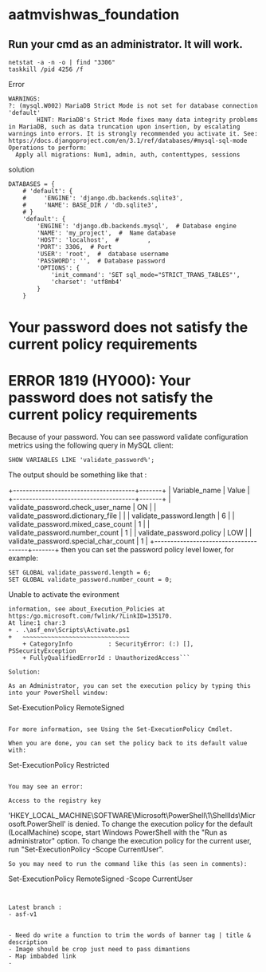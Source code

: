 # aatmvishwas_foundation

## Run your cmd as an administrator. It will work.
```
netstat -a -n -o | find "3306"
taskkill /pid 4256 /f   
```


Error
```
WARNINGS:
?: (mysql.W002) MariaDB Strict Mode is not set for database connection 'default'
        HINT: MariaDB's Strict Mode fixes many data integrity problems in MariaDB, such as data truncation upon insertion, by escalating warnings into errors. It is strongly recommended you activate it. See: https://docs.djangoproject.com/en/3.1/ref/databases/#mysql-sql-mode
Operations to perform:
  Apply all migrations: Num1, admin, auth, contenttypes, sessions

```

solution
```
DATABASES = {
    # 'default': {
    #     'ENGINE': 'django.db.backends.sqlite3',
    #     'NAME': BASE_DIR / 'db.sqlite3',
    # }
    'default': {
        'ENGINE': 'django.db.backends.mysql',  # Database engine
        'NAME': 'my_project',  #  Name database
        'HOST': 'localhost',  #        ,         
        'PORT': 3306,  # Port 
        'USER': 'root',  #  database username
        'PASSWORD': '',  # Database password
        'OPTIONS': {
            'init_command': 'SET sql_mode="STRICT_TRANS_TABLES"',
            'charset': 'utf8mb4'
        }
    }

```


# Your password does not satisfy the current policy requirements
# ERROR 1819 (HY000): Your password does not satisfy the current policy requirements
Because of your password. You can see password validate configuration metrics using the following query in MySQL client:
```
SHOW VARIABLES LIKE 'validate_password%';
```
The output should be something like that :

+--------------------------------------+-------+
| Variable_name                        | Value |
+--------------------------------------+-------+
| validate_password.check_user_name    | ON    |
| validate_password.dictionary_file    |       |
| validate_password.length             | 6     |
| validate_password.mixed_case_count   | 1     |
| validate_password.number_count       | 1     |
| validate_password.policy             | LOW   |
| validate_password.special_char_count | 1     |
+--------------------------------------+-------+
then you can set the password policy level lower, for example:

```
SET GLOBAL validate_password.length = 6;
SET GLOBAL validate_password.number_count = 0;
```


Unable to activate the evironment 
```File C:\Users\ltim\venv\asf_env\Scripts\Activate.ps1 cannot be loaded because running scripts is disabled on this system. For more
information, see about_Execution_Policies at https:/go.microsoft.com/fwlink/?LinkID=135170.
At line:1 char:3
+ . .\asf_env\Scripts\Activate.ps1
+   ~~~~~~~~~~~~~~~~~~~~~~~~~~~~~~
    + CategoryInfo          : SecurityError: (:) [], PSSecurityException
    + FullyQualifiedErrorId : UnauthorizedAccess```

Solution:

As an Administrator, you can set the execution policy by typing this into your PowerShell window:

```
Set-ExecutionPolicy RemoteSigned
```

For more information, see Using the Set-ExecutionPolicy Cmdlet.

When you are done, you can set the policy back to its default value with:

```
Set-ExecutionPolicy Restricted
```

You may see an error:

Access to the registry key
```
'HKEY_LOCAL_MACHINE\SOFTWARE\Microsoft\PowerShell\1\ShellIds\Microsoft.PowerShell' is denied. 
To change the execution policy for the default (LocalMachine) scope, 
  start Windows PowerShell with the "Run as administrator" option. 
To change the execution policy for the current user, 
  run "Set-ExecutionPolicy -Scope CurrentUser".
```
So you may need to run the command like this (as seen in comments):

```
Set-ExecutionPolicy RemoteSigned -Scope CurrentUser
```


Latest branch :
- asf-v1


- Need do write a function to trim the words of banner tag | title & description
- Image should be crop just need to pass dimantions
- Map imbabded link 
- 